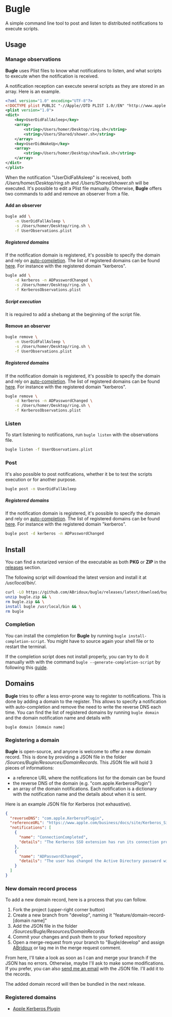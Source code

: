 # Bugle

A simple command line tool to post and listen to distributed notifications to execute scripts.

## Usage

### Manage observations

**Bugle** uses Plist files to know what notifications to listen, and what scripts to execute when the notification is received.

A notification reception can execute several scripts as they are stored in an array. Here is an example.

```xml
<?xml version="1.0" encoding="UTF-8"?>
<!DOCTYPE plist PUBLIC "-//Apple//DTD PLIST 1.0//EN" "http://www.apple.com/DTDs/PropertyList-1.0.dtd">
<plist version="1.0">
<dict>
    <key>UserDidFallAsleep</key>
    <array>
        <string>/Users/homer/Desktop/ring.sh</string>
        <string>/Users/Shared/shower.sh</string>
    </array>
    <key>UserDidWakeUp</key>
    <array>
        <string>/Users/homer/Desktop/showTask.sh</string>
    </array>
</dict>
</plist>
```

When the notification "UserDidFallAsleep" is received, both */Users/homer/Desktop/ring.sh* and */Users/Shared/shower.sh* will be executed.
It's possible to edit a Plist file manually. Otherwise, **Bugle** offers two commands to add and remove an observer from a file.

#### Add an observer

```bash
bugle add \
    -n UserDidFallAsleep \
    -s /Users/homer/Desktop/ring.sh \
    -f UserObservations.plist
```

##### Registered domains

If the notification domain is registered, it's possible to specify the domain and rely on [auto-completion](#completion). The list of registered domains can be found [here](#domains). For instance with the registered domain "kerberos".

```bash
bugle add \
    -d kerberos -n ADPasswordChanged \
    -s /Users/homer/Desktop/ring.sh \
    -f KerberosObservations.plist
```

##### Script execution

It is required to add a shebang at the beginning of the script file.

#### Remove an observer

```bash
bugle remove \
    -n UserDidFallAsleep \
    -s /Users/homer/Desktop/ring.sh \
    -f UserObservations.plist
```

##### Registered domains

If the notification domain is registered, it's possible to specify the domain and rely on [auto-completion](#completion). The list of registered domains can be found [here](#domains). For instance with the registered domain "kerberos".

```bash
bugle remove \
    -d kerberos -n ADPasswordChanged \
    -s /Users/homer/Desktop/ring.sh \
    -f KerberosObservations.plist
```

### Listen

To start listening to notifications, run `bugle listen` with the observations file.

```bash
bugle listen -f UserObservations.plist
```

### Post

It's also possible to post notifications, whether it be to test the scripts execution or for another purpose.

```bash
bugle post -n UserDidFallAsleep
```

##### Registered domains

If the notification domain is registered, it's possible to specify the domain and rely on [auto-completion](#completion). The list of registered domains can be found [here](#domains). For instance with the registered domain "kerberos".

```bash
bugle post -d kerberos -n ADPasswordChanged
```

## Install

You can find a notarized version of the executable as both **PKG** or **ZIP** in the [releases](https://github.com/ABridoux/bugle/releases) section.

The following script will download the latest version and install it at */usr/local/bin/*.

```bash
curl -LO https://github.com/ABridoux/bugle/releases/latest/download/bugle.zip && \
unzip bugle.zip && \
rm bugle.zip && \
install bugle /usr/local/bin && \
rm bugle
```

### Completion

You can install the completion for **Bugle** by running `bugle install-completion-script`. You might have to source again your shell file or to restart the terminal.

If the completion script does not install properly, you can try to do it manually with with the command `bugle --generate-completion-script` by following this [guide](https://github.com/apple/swift-argument-parser/blob/main/Documentation/07%20Completion%20Scripts.md).

## Domains

**Bugle** tries to offer a less error-prone way to register to notifications. This is done by adding a domain to the register. This allows to specify a notification with auto-completion and remove the need to write the reverse DNS each time. You can find the list of registered domains by running `bugle domain` and the domain notification name and details with 

```bash
bugle domain [domain name]
```

### Registering a domain
**Bugle** is open-source, and anyone is welcome to offer a new domain record. This is done by providing a JSON file in the folder */Sources/Bugle/Resources/DomainRecords*. This JSON file will hold 3 pieces of informations:
- a reference URL where the notifications list for the domain can be found
- the reverse DNS of the domain (e.g. "com.apple.KerberosPlugin")
- an array of the domain notifications. Each notification is a dictionary with the notification name and the details about when it is sent.

Here is an example JSON file for Kerberos (not exhaustive).

```json
{
  "reverseDNS": "com.apple.KerberosPlugin",
  "referenceURL": "https://www.apple.com/business/docs/site/Kerberos_Single_Sign_on_Extension_User_Guide.pdf",
  "notifications": [
    {
      "name": "ConnectionCompleted",
      "details": "The Kerberos SSO extension has run its connection process."
    },
    {
      "name": "ADPasswordChanged",
      "details": "The user has changed the Active Directory password with the extension"
    }
  ]
}
```

### New domain record process

To add a new domain record, here is a process that you can follow.

1. Fork the project (upper-right corner button)
2. Create a new branch from "develop", naming it "feature/domain-record-[domain name]"
3. Add the JSON file in the folder */Sources/Bugle/Resources/DomainRecords*
4. Commit your changes and push them to your forked repository
5. Open a merge-request from your branch to "Bugle/develop" and assign [ABridoux](https://github.com/ABridoux) or tag me in the merge request comment.

From here, I'll take a look as soon as I can and merge your branch if the JSON has no errors. Otherwise, maybe I'll ask to make some modifications.
If you prefer, you can also [send me an email](mailto:alexis1bridoux@gmail.com) with the JSON file. I'll add it to the records.

The added domain record will then be bundled in the next release.

### Registered domains

- [Apple Kerberos Plugin](https://www.apple.com/business/docs/site/Kerberos_Single_Sign_on_Extension_User_Guide.pdf)
